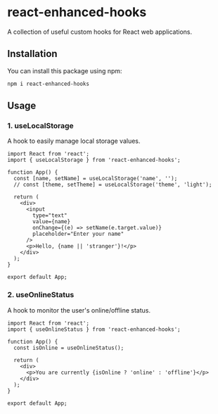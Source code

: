 # react-enhanced-hooks

A collection of useful custom hooks for React web applications.

## Installation

You can install this package using npm:

```bash
npm i react-enhanced-hooks
```

## Usage

### 1. useLocalStorage

A hook to easily manage local storage values.

```
import React from 'react';
import { useLocalStorage } from 'react-enhanced-hooks';

function App() {
  const [name, setName] = useLocalStorage('name', '');
  // const [theme, setTheme] = useLocalStorage('theme', 'light');

  return (
    <div>
      <input
        type="text"
        value={name}
        onChange={(e) => setName(e.target.value)}
        placeholder="Enter your name"
      />
      <p>Hello, {name || 'stranger'}!</p>
    </div>
  );
}

export default App;
```

### 2. useOnlineStatus

A hook to monitor the user's online/offline status.

```
import React from 'react';
import { useOnlineStatus } from 'react-enhanced-hooks';

function App() {
  const isOnline = useOnlineStatus();

  return (
    <div>
      <p>You are currently {isOnline ? 'online' : 'offline'}</p>
    </div>
  );
}

export default App;
```
